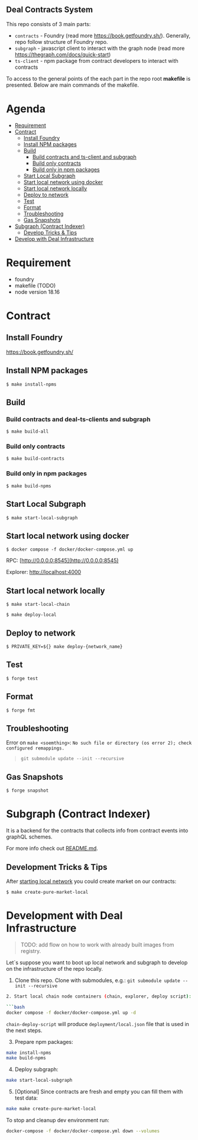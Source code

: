 ## Deal Contracts System

This repo consists of 3 main parts:

- `contracts` - Foundry (read more https://book.getfoundry.sh/). Generally, repo
  follow structure of Foundry repo.
- `subgraph` - javascript client to interact with the graph node (read more
  https://thegraph.com/docs/quick-start)
- `ts-client` - npm package from contract developers to interact with contracts

To access to the general points of the each part in the repo root **makefile**
is presented. Below are main commands of the makefile.

# Agenda

- [Requirement](#requirement)
- [Contract](#contract)
  - [Install Foundry](#install-foundry)
  - [Install NPM packages](#install-npm-packages)
  - [Build](#build)
    - [Build contracts and ts-client and subgraph](#build-contracts-and-ts-client-and-subgraph)
    - [Build only contracts](#build-only-contracts)
    - [Build only in npm packages](#build-only-in-npm-packages)
  - [Start Local Subgraph](#start-local-subgraph)
  - [Start local network using docker](#start-local-network-using-docker)
  - [Start local network locally](#start-local-network-locally)
  - [Deploy to network](#deploy-to-network)
  - [Test](#test)
  - [Format](#format)
  - [Troubleshooting](#troubleshooting)
  - [Gas Snapshots](#gas-snapshots)
- [Subgraph (Contract Indexer)](#subgraph-contract-indexer)
  - [Develop Tricks &amp; Tips](#develop-tricks--tips)
- [Develop with Deal Infrastructure](#develop-with-deal-infrastructure)

# Requirement

- foundry
- makefile (TODO)
- node version 18.16

# Contract

## Install Foundry

https://book.getfoundry.sh/

## Install NPM packages

```shell
$ make install-npms
```

## Build

### Build contracts and deal-ts-clients and subgraph

```shell
$ make build-all
```

### Build only contracts

```shell
$ make build-contracts
```

### Build only in npm packages

```shell
$ make build-npms
```

## Start Local Subgraph

```shell
$ make start-local-subgraph
```

## Start local network using docker

```shell
$ docker compose -f docker/docker-compose.yml up
```

RPC: [http://0.0.0.0:8545](http://0.0.0.0:8545)

Explorer: [http://localhost:4000](http://localhost:4000)

## Start local network locally

```shell
$ make start-local-chain
```

```shell
$ make deploy-local
```

## Deploy to network

```shell
$ PRIVATE_KEY=${} make deploy-{network_name}
```

## Test

```shell
$ forge test
```

## Format

```shell
$ forge fmt
```

## Troubleshooting

Error on `make <soemthing>`:
`No such file or directory (os error 2); check configured remappings.`

> `git submodule update --init --recursive`

## Gas Snapshots

```shell
$ forge snapshot
```

# Subgraph (Contract Indexer)

It is a backend for the contracts that collects info from contract events into
graphQL schemes.

For more info check out [README.md](subgraph/README.md).

## Development Tricks & Tips

After [starting local network](#start-local-network-locally) you could create
market on our contracts:

```shell
$ make create-pure-market-local
```

# Development with Deal Infrastructure

> TODO: add flow on how to work with already built images from registry.

Let`s suppose you want to boot up local network and subgraph to develop on the
infrastructure of the repo locally.

1. Clone this repo. Clone with submodules, e.g.: `git submodule update --init --recursive`

```bash
2. Start local chain node containers (chain, explorer, deploy script):

```bash
docker compose -f docker/docker-compose.yml up -d
```

`chain-deploy-script` will produce `deployment/local.json` file that is used in
the next steps.

3. Prepare npm packages:

```bash
make install-npms
make build-npms
```

4. Deploy subgraph:

```bash
make start-local-subgraph
```

5. [Optional] Since contracts are fresh and empty you can fill them with test
   data:

```bash
make make create-pure-market-local
```

To stop and cleanup dev environment run:

```bash
docker-compose -f docker/docker-compose.yml down --volumes
```
